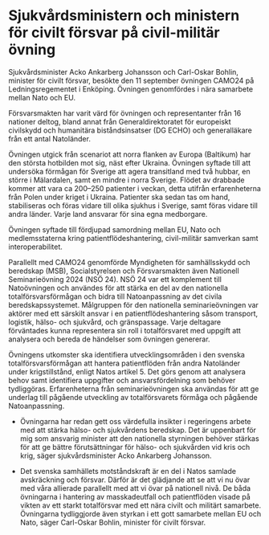 # Sjukvårdsministern och ministern för civilt försvar på civil-militär övning

Sjukvårdsminister Acko Ankarberg Johansson och Carl-Oskar Bohlin, minister för civilt försvar, besökte den 11 september övningen CAMO24 på Ledningsregementet i Enköping. Övningen genomfördes i nära samarbete mellan Nato och EU.

Försvarsmakten har varit värd för övningen och representanter från 16 nationer deltog, bland annat från Generaldirektoratet för europeiskt civilskydd och humanitära biståndsinsatser (DG ECHO) och generalläkare från ett antal Natoländer.

Övningen utgick från scenariot att norra flanken av Europa (Baltikum) har den största hotbilden mot sig, näst efter Ukraina. Övningen syftade till att undersöka förmågan för Sverige att agera transitland med två hubbar, en större i Mälardalen, samt en mindre i norra Sverige. Flödet av drabbade kommer att vara ca 200–250 patienter i veckan, detta utifrån erfarenheterna från Polen under kriget i Ukraina. Patienter ska sedan tas om hand, stabiliseras och föras vidare till olika sjukhus i Sverige, samt föras vidare till andra länder. Varje land ansvarar för sina egna medborgare.

Övningen syftade till fördjupad samordning mellan EU, Nato och medlemsstaterna kring patientflödeshantering, civil-militär samverkan samt interoperabilitet.

Parallellt med CAMO24 genomförde Myndigheten för samhällsskydd och beredskap (MSB), Socialstyrelsen och Försvarsmakten även Nationell Seminarieövning 2024 (NSÖ 24). NSÖ 24 var ett komplement till Natoövningen och användes för att stärka en del av den nationella totalförsvarsförmågan och bidra till Natoanpassning av det civila beredskapssystemet. Målgruppen för den nationella seminarieövningen var aktörer med ett särskilt ansvar i en patientflödeshantering såsom transport, logistik, hälso- och sjukvård, och gränspassage. Varje deltagare förväntades kunna representera sin roll i totalförsvaret med uppgift att analysera och bereda de händelser som övningen genererar.

Övningens utkomster ska identifiera utvecklingsområden i den svenska totalförsvarsförmågan att hantera patientflöden från andra Natoländer under krigstillstånd, enligt Natos artikel 5. Det görs genom att analysera behov samt identifiera uppgifter och ansvarsfördelning som behöver tydliggöras. Erfarenheterna från seminarieövningen ska användas för att ge underlag till pågående utveckling av totalförsvarets förmåga och pågående Natoanpassning.

- Övningarna har redan gett oss värdefulla insikter i regeringens arbete med att stärka hälso- och sjukvårdens beredskap. Det är uppenbart för mig som ansvarig minister att den nationella styrningen behöver stärkas för att ge bättre förutsättningar för hälso- och sjukvården vid kris och krig, säger sjukvårdsminister Acko Ankarberg Johansson.

- Det svenska samhällets motståndskraft är en del i Natos samlade avskräckning och försvar. Därför är det glädjande att se att vi nu övar med våra allierade parallellt med att vi övar på nationell nivå. De båda övningarna i hantering av masskadeutfall och patientflöden visade på vikten av ett starkt totalförsvar med ett nära civilt och militärt samarbete. Övningarna tydliggjorde även styrkan i ett gott samarbete mellan EU och Nato, säger Carl-Oskar Bohlin, minister för civilt försvar.
